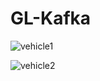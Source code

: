 # GL-Kafka

![vehicle1](https://user-images.githubusercontent.com/95312779/216126425-7d22aee9-b6e6-4a17-bd8b-765fb1efb47a.png)

![vehicle2](https://user-images.githubusercontent.com/95312779/216126458-15ddd8b1-786e-4701-8f03-89cf40253a00.png)
